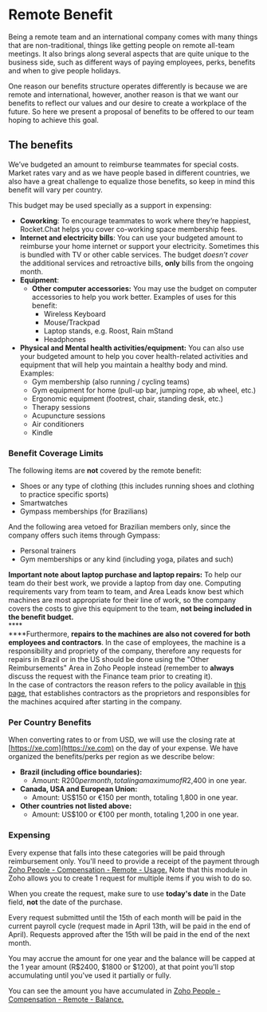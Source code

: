 # Remote Benefit

Being a remote team and an international company comes with many things that are non-traditional, things like getting people on remote all-team meetings. It also brings along several aspects that are quite unique to the business side, such as different ways of paying employees, perks, benefits and when to give people holidays.

One reason our benefits structure operates differently is because we are remote and international, however, another reason is that we want our benefits to reflect our values and our desire to create a workplace of the future. So here we present a proposal of benefits to be offered to our team hoping to achieve this goal.

## The benefits

We’ve budgeted an amount to reimburse teammates for special costs. Market rates vary and as we have people based in different countries, we also have a great challenge to equalize those benefits, so keep in mind this benefit will vary per country.

This budget may be used specially as a support in expensing:

* **Coworking**: To encourage teammates to work where they’re happiest, Rocket.Chat helps you cover co-working space membership fees.
* **Internet and electricity bills**: You can use your budgeted amount to reimburse your home internet or support your electricity. Sometimes this is bundled with TV or other cable services. The budget _doesn’t cover_ the additional services and retroactive bills, **only** bills from the ongoing month.
* **Equipment**:
  * **Other computer accessories:** You may use the budget on computer accessories to help you work better. Examples of uses for this benefit:
    * Wireless Keyboard
    * Mouse/Trackpad
    * Laptop stands, e.g. Roost, Rain mStand
    * Headphones
* **Physical and Mental health activities/equipment:** You can also use your budgeted amount to help you cover health-related activities and equipment that will help you maintain a healthy body and mind. Examples:
  * Gym membership (also running / cycling teams)
  * Gym equipment for home (pull-up bar, jumping rope, ab wheel, etc.)
  * Ergonomic equipment (footrest, chair, standing desk, etc.)
  * Therapy sessions
  * Acupuncture sessions
  * Air conditioners
  * Kindle

### Benefit Coverage Limits

The following items are **not** covered by the remote benefit:

* Shoes or any type of clothing (this includes running shoes and clothing to practice specific sports)
* Smartwatches
* Gympass memberships (for Brazilians)

And the following area vetoed for Brazilian members only, since the company offers such items through Gympass:

* Personal trainers
* Gym memberships or any kind (including yoga, pilates and such)

**Important note about laptop purchase and laptop repairs:** To help our team do their best work, we provide a laptop from day one. Computing requirements vary from team to team, and Area Leads know best which machines are most appropriate for their line of work, so the company covers the costs to give this equipment to the team, **not being included in the benefit budget.**\
****\
****Furthermore, **repairs to the machines are also not covered for both employees and contractors**. In the case of employees, the machine is a responsibility and propriety of the company, therefore any requests for repairs in Brazil or in the US should be done using the "Other Reimbursements" Area in Zoho People instead (remember to **always** discuss the request with the Finance team prior to creating it). \
In the case of contractors the reason refers to the policy available in [this page](https://handbook.rocket.chat/departments-operations/people/joining/onboarding/laptop-ordering/contractors), that establishes contractors as the proprietors and responsibles for the machines acquired after starting in the company.

### Per Country Benefits

When converting rates to or from USD, we will use the closing rate at [https://xe.com](https://xe.com) on the day of your expense. We have organized the benefits/perks per region as we describe below:

* **Brazil (including office boundaries):**
  * Amount: R$200 per month, totaling a maximum of R$2,400 in one year.
* **Canada, USA and European Union:**
  * Amount: US$150 or €150 per month, totaling 1,800 in one year.
* **Other countries not listed above:**
  * Amount: US$100 or €100 per month, totaling 1,200 in one year.

### Expensing

Every expense that falls into these categories will be paid through reimbursement only. You'll need to provide a receipt of the payment through [Zoho People - Compensation - Remote - Usage.](https://people.zoho.com/rocketchat/zp#compensation/form/listview-formId:524549000001060069/viewId:524549000001060071) Note that this module in Zoho allows you to create 1 request for multiple items if you wish to do so.

When you create the request, make sure to use **today's date** in the Date field, **not** the date of the purchase.

Every request submitted until the 15th of each month will be paid in the current payroll cycle (request made in April 13th, will be paid in the end of April). Requests approved after the 15th will be paid in the end of the next month.

You may accrue the amount for one year and the balance will be capped at the 1 year amount (R$2400, $1800 or $1200), at that point you'll stop accumulating until you've used it partially or fully.

You can see the amount you have accumulated in [Zoho People - Compensation - Remote - Balance.](https://people.zoho.com/rocketchat/zp#compensation/form/listview-formId:524549000000841009/viewId:524549000000841011)
